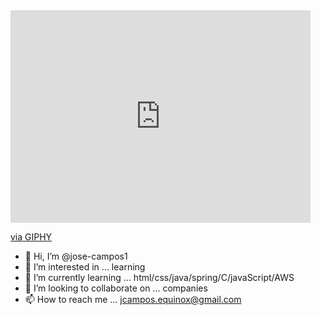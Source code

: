<iframe src="https://giphy.com/embed/fwbZnTftCXVocKzfxR" width="480" height="340" frameBorder="0" class="giphy-embed" allowFullScreen></iframe><p><a href="https://giphy.com/gifs/PLCnext-plcnext-phoenixcontact-plcnexttechnology-fwbZnTftCXVocKzfxR">via GIPHY</a></p>

- 👋 Hi, I’m @jose-campos1
- 👀 I’m interested in ... learning
- 🌱 I’m currently learning ... html/css/java/spring/C/javaScript/AWS
- 💞️ I’m looking to collaborate on ... companies
- 📫 How to reach me ... jcampos.equinox@gmail.com


